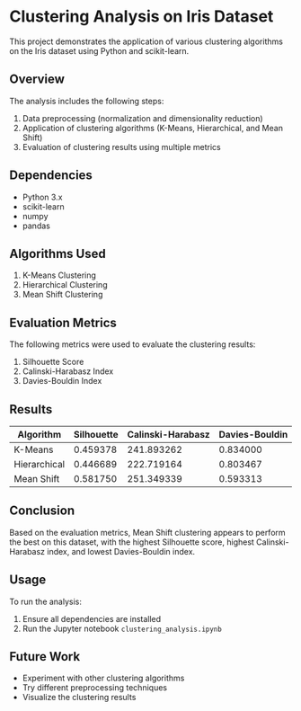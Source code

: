 # Clustering Analysis on Iris Dataset

This project demonstrates the application of various clustering algorithms on the Iris dataset using Python and scikit-learn.

## Overview

The analysis includes the following steps:
1. Data preprocessing (normalization and dimensionality reduction)
2. Application of clustering algorithms (K-Means, Hierarchical, and Mean Shift)
3. Evaluation of clustering results using multiple metrics

## Dependencies

- Python 3.x
- scikit-learn
- numpy
- pandas

## Algorithms Used

1. K-Means Clustering
2. Hierarchical Clustering
3. Mean Shift Clustering

## Evaluation Metrics

The following metrics were used to evaluate the clustering results:
1. Silhouette Score
2. Calinski-Harabasz Index
3. Davies-Bouldin Index

## Results

| Algorithm    | Silhouette | Calinski-Harabasz | Davies-Bouldin |
|--------------|------------|-------------------|----------------|
| K-Means      | 0.459378   | 241.893262        | 0.834000       |
| Hierarchical | 0.446689   | 222.719164        | 0.803467       |
| Mean Shift   | 0.581750   | 251.349339        | 0.593313       |

## Conclusion

Based on the evaluation metrics, Mean Shift clustering appears to perform the best on this dataset, with the highest Silhouette score, highest Calinski-Harabasz index, and lowest Davies-Bouldin index.

## Usage

To run the analysis:
1. Ensure all dependencies are installed
2. Run the Jupyter notebook `clustering_analysis.ipynb`

## Future Work

- Experiment with other clustering algorithms
- Try different preprocessing techniques
- Visualize the clustering results
